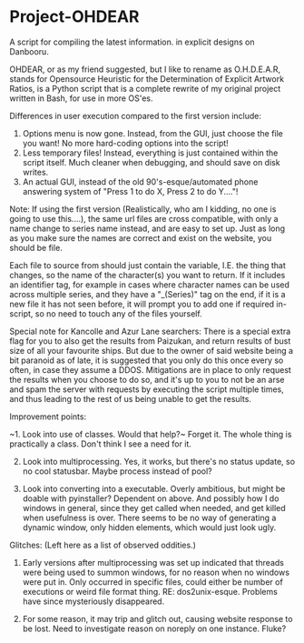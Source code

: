 # Project-OHDEAR
A script for compiling the latest information. in explicit designs on Danbooru.

OHDEAR, or as my friend suggested, but I like to rename as O.H.D.E.A.R, stands for Opensource Heuristic for the Determination of Explicit Artwork Ratios, is a Python script that is a complete rewrite of my original project written in Bash, for use in more OS'es. 

Differences in user execution compared to the first version include:
1. Options menu is now gone. Instead, from the GUI, just choose the file you want! No more hard-coding options into the script!
2. Less temporary files! Instead, everything is just contained within the script itself. Much cleaner when debugging, and should save on disk writes.
3. An actual GUI, instead of the old 90's-esque/automated phone answering system of "Press 1 to do X, Press 2 to do Y...."!

Note: If using the first version (Realistically, who am I kidding, no one is going to use this....), the same url files are cross compatible, with only a name change to series name instead, and are easy to set up. Just as long as you make sure the names are correct and exist on the website, you should be file.

Each file to source from should just contain the variable, I.E. the thing that changes, so the name of the character(s) you want to return. If it includes an identifier tag, for example in cases where character names can be used across multiple series, and they have a "\_(Series)" tag on the end, if it is a new file it has not seen before, it will prompt you to add one if required in-script, so no need to touch any of the files yourself.

Special note for Kancolle and Azur Lane searchers: There is a special extra flag for you to also get the results from Paizukan, and return results of bust size of all your favourite ships. But due to the owner of said website being a bit paranoid as of late, it is suggested that you only do this once every so often, in case they assume a DDOS. Mitigations are in place to only request the results when you choose to do so, and it's up to you to not be an arse and spam the server with requests by executing the script multiple times, and thus leading to the rest of us being unable to get the results.

Improvement points:

~1. Look into use of classes. Would that help?~ 
 Forget it. The whole thing is practically a class. Don't think I see a need for it.

2. Look into multiprocessing. Yes, it works, but there's no status update, so no cool statusbar. Maybe process instead of pool? 

3. Look into converting into a executable. Overly ambitious, but might be doable with pyinstaller? Dependent on above. And possibly how I do windows in general, since they get called when needed, and get killed when usefulness is over. There seems to be no way of generating a dynamic window, only hidden elements, which would just look ugly.

Glitches: (Left here as a list of observed oddities.)
1. Early versions after multiprocessing was set up indicated that threads were being used to summon windows, for no reason when no windows were put in. Only occurred in specific files, could either be number of executions or weird file format thing. RE: dos2unix-esque. Problems have since mysteriously disappeared.

2. For some reason, it may trip and glitch out, causing website response to be lost. Need to investigate reason on noreply on one instance. Fluke?
